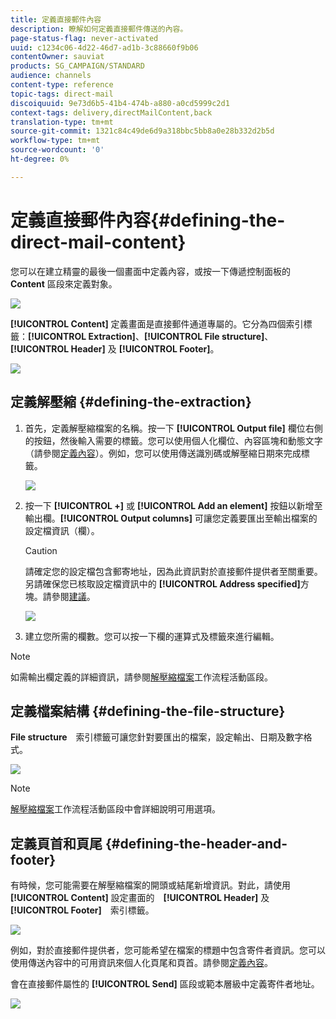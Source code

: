 ```yaml
---
title: 定義直接郵件內容
description: 瞭解如何定義直接郵件傳送的內容。
page-status-flag: never-activated
uuid: c1234c06-4d22-46d7-ad1b-3c88660f9b06
contentOwner: sauviat
products: SG_CAMPAIGN/STANDARD
audience: channels
content-type: reference
topic-tags: direct-mail
discoiquuid: 9e73d6b5-41b4-474b-a880-a0cd5999c2d1
context-tags: delivery,directMailContent,back
translation-type: tm+mt
source-git-commit: 1321c84c49de6d9a318bbc5bb8a0e28b332d2b5d
workflow-type: tm+mt
source-wordcount: '0'
ht-degree: 0%

---
```



# 定義直接郵件內容{#defining-the-direct-mail-content}

您可以在建立精靈的最後一個畫面中定義內容，或按一下傳遞控制面板的 **Content** 區段來定義對象。

![](assets/direct_mail_6.png)

**[!UICONTROL Content]** 定義畫面是直接郵件通道專屬的。它分為四個索引標籤：**[!UICONTROL Extraction]**、**[!UICONTROL File structure]**、**[!UICONTROL Header]** 及 **[!UICONTROL Footer]**。

![](assets/direct_mail_11.png)

## 定義解壓縮 {#defining-the-extraction}

1. 首先，定義解壓縮檔案的名稱。按一下 **[!UICONTROL Output file]** 欄位右側的按鈕，然後輸入需要的標籤。您可以使用個人化欄位、內容區塊和動態文字（請參閱[定義內容](../../designing/using/personalization.md#example-email-personalization)）。例如，您可以使用傳送識別碼或解壓縮日期來完成標籤。

   ![](assets/direct_mail_12.png)

1. 按一下 **[!UICONTROL +]** 或 **[!UICONTROL Add an element]** 按鈕以新增至輸出欄。**[!UICONTROL Output columns]** 可讓您定義要匯出至輸出檔案的設定檔資訊（欄）。

   >[!CAUTION]
   >
   >請確定您的設定檔包含郵寄地址，因為此資訊對於直接郵件提供者至關重要。另請確保您已核取設定檔資訊中的 **[!UICONTROL Address specified]**&#x200B;方塊。請參閱[建議](../../channels/using/about-direct-mail.md#recommendations)。

   ![](assets/direct_mail_13.png)

1. 建立您所需的欄數。您可以按一下欄的運算式及標籤來進行編輯。

>[!NOTE]
>
>如需輸出欄定義的詳細資訊，請參閱[解壓縮檔案](../../automating/using/extract-file.md)工作流程活動區段。

## 定義檔案結構 {#defining-the-file-structure}

**File structure**　索引標籤可讓您針對要匯出的檔案，設定輸出、日期及數字格式。

![](assets/direct_mail_14.png)

>[!NOTE]
>
>[解壓縮檔案](../../automating/using/extract-file.md)工作流程活動區段中會詳細說明可用選項。

## 定義頁首和頁尾 {#defining-the-header-and-footer}

有時候，您可能需要在解壓縮檔案的開頭或結尾新增資訊。對此，請使用 **[!UICONTROL Content]** 設定畫面的　**[!UICONTROL Header]** 及 **[!UICONTROL Footer]**　索引標籤。

![](assets/direct_mail_7.png)

例如，對於直接郵件提供者，您可能希望在檔案的標題中包含寄件者資訊。您可以使用傳送內容中的可用資訊來個人化頁尾和頁首。請參閱[定義內容](../../designing/using/personalization.md#example-email-personalization)。

會在直接郵件屬性的 **[!UICONTROL Send]** 區段或範本層級中定義寄件者地址。

![](assets/direct_mail_24.png)
